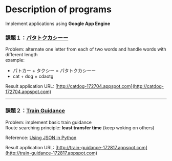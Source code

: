# Description of programs
Implement applications using __Google App Engine__  

### 課題１：[パタトクカシーー](http://fantasy-transit.appspot.com/pata)  
Problem: alternate one letter from each of two words and handle words with different length  
example:
- パトカー + タクシー = パタトクカシーー
- cat + dog = cdaotg

Result application URL: [http://catdog-172704.appspot.com](http://catdog-172704.appspot.com)

***
### 課題２：[Train Guidance](http://fantasy-transit.appspot.com/)  
Problem: implement basic train guidance  
Route searching principle: __least transfer time__ (keep woking on others)  
  
Reference: [Using JSON in Python](http://docs.python.org/2/library/json.html)

Result application URL: [http://train-guidance-172817.appspot.com](http://train-guidance-172817.appspot.com)
